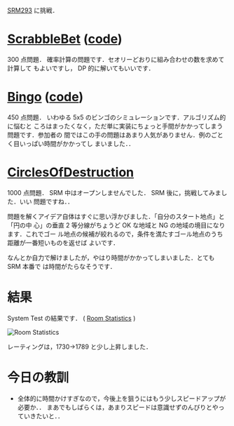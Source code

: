 <!--
date: 2006-03-27
slug: srm293
title: SRM293 - ビンゴ!
-->

[SRM293](http://www.topcoder.com/stat?c=round_overview&rd=9814) に挑戦．

# [ScrabbleBet](http://www.topcoder.com/stat?c=problem_statement&pm=6116&rd=9814) ([code](http://www.topcoder.com/stat?c=problem_solution&rm=247899&rd=9814&pm=6116&cr=15632820))

300 点問題． 確率計算の問題です．セオリーどおりに組み合わせの数を求めて計算して
もよいですし， DP 的に解いてもいいです．

# [Bingo](http://www.topcoder.com/stat?c=problem_statement&pm=4499&rd=9814) ([code](http://www.topcoder.com/stat?c=problem_solution&rm=247899&rd=9814&pm=4499&cr=15632820))

450 点問題． いわゆる 5x5 のビンゴのシミュレーションです．アルゴリズム的に悩むと
ころはまったくなく，ただ単に実装にちょっと手間がかかってしまう問題です．参加者の
間ではこの手の問題はあまり人気がありません．例のごとく目いっぱい時間がかかってし
まいました．．

# [CirclesOfDestruction](http://www.topcoder.com/stat?c=problem_statement&pm=5877&rd=9814)

1000 点問題． SRM 中はオープンしませんでした． SRM 後に，挑戦してみました．いい
問題ですね．．

問題を解くアイデア自体はすぐに思い浮かびました．「自分のスタート地点」と「円の中
心」の垂直 2 等分線がちょうど OK な地域と NG の地域の境目になります．これでゴー
ル地点の候補が絞れるので，条件を満たすゴール地点のうち距離が一番短いものを返せば
よいです．

なんとか自力で解けましたが，やはり時間がかかってしまいました．とても SRM 本番で
は時間がたらなそうです．

# 結果

System Test の結果です． (
[Room Statistics](http://www.topcoder.com/stat?c=coder_room_stats&cr=15632820&rd=9814&rm=247899)
)

![Room Statistics](http://static.flickr.com/46/119843209_7e198f2c59_o.png)

レーティングは，1730-&gt;1789 と少し上昇しました．

# 今日の教訓

- 全体的に時間かけすぎなので，今後上を狙うにはもう少しスピードアップが必要か．．
  まあでもしばらくは，あまりスピードは意識せずのんびりとやっていきたいと．．
